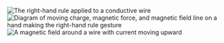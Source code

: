 ![The right-hand rule applied to a conductive wire](https://cdn.kastatic.org/ka-perseus-images/97c916a4135df98735241fd7f06bedbed019ca00.svg)
![Diagram of moving charge, magnetic force, and magnetic field line on a hand making the right-hand rule gesture](https://cdn.kastatic.org/ka-perseus-images/73e3a6b05947364a0128ba9285151daf9dfd18d0.svg)
![A magnetic field around a wire with current moving upward](https://cdn.kastatic.org/ka-perseus-images/2ba984f40973c3b500ad89bf114b1d2f1e16aff1.svg)